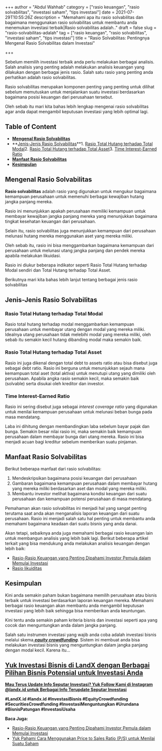 +++
author = "Abdul Wahhab"
category = ["rasio keuangan", "rasio solvabilitas", "investasi saham", "tips investasi"]
date = 2021-07-29T10:55:26Z
description = "Memahami apa itu rasio solvabilitas dan bagaimana menggunakan rasio solvabilitas untuk membantu anda menemukan investasi terbaik|Rasio solvabilitas adalah.."
draft = false
slug = "rasio-solvabilitas-adalah"
tag = ["rasio keuangan", "rasio solvabilitas", "investasi saham", "tips investasi"]
title = "Rasio Solvabilitas:  Pentingnya Mengenal Rasio Solvabilitas dalam Investasi"

+++


Sebelum memilih investasi terbaik anda perlu melakukan berbagai analisis. Salah analisis yang penting adalah melakukan analisis keuangan yang dilakukan dengan berbagai jenis rasio. Salah satu rasio yang penting anda perhatikan adalah rasio solvabilitas.

Rasio solvabilitas merupakan komponen penting yang penting untuk dilihat sebelum memutuskan untuk menjalankan suatu investasi berdasarkan bagaimana posisi keuangan dari perusahaan tersebut.

Oleh sebab itu mari kita bahas lebih lengkap mengenai rasio solvabilitas agar anda dapat mengambil keputusan investasi yang lebih optimal lagi.

## Table of Content

* **[Mengenal Rasio Solvabilitas](#mengenal-rasio-solvabilitas)**
* **[Jenis-Jenis Rasio Solvabilitas](#jenis-jenis-rasio-solvabilitas)**1. [Rasio Total Hutang terhadap Total Modal](#rasio-total-hutang-terhadap-total-modal)2. [Rasio Total Hutang terhadap Total Asset](#rasio-total-hutang-terhadap-total-asset)3. [Time Interest-Earned Ratio](#time-interest-earned-ratio)
* **[Manfaat Rasio Solvabilitas](#manfaat-rasio-solvabilitas)**
* **[Kesimpulan](#kesimpulan)**

## Mengenal Rasio Solvabilitas

**Rasio solvabilitas** adalah rasio yang digunakan untuk mengukur bagaimana kemampuan perusahaan untuk memenuhi berbagai kewajiban hutang jangka panjang mereka.

Rasio ini menunjukkan apakah perusahaan memiliki kemampuan untuk membayar kewajiban jangka panjang mereka yang menunjukkan bagaimana tingkat kesehatan keuangan dari perusahaan.

Selain itu, rasio solvabilitas juga menunjukkan kemampuan dari perusahaan melunasi hutang mereka menggunakan aset yang mereka miliki.

Oleh sebab itu, rasio ini bisa menggambarkan bagaimana kemampuan dari perusahaan untuk melunasi utang jangka panjang dan pendek mereka apabila melakukan likuidasi.

Rasio ini diukur beberapa indikator seperti Rasio Total Hutang terhadap Modal sendiri dan Total Hutang terhadap Total Asset.

Berikutnya mari kita bahas lebih lanjut tentang berbagai jenis rasio solvabilitas

## Jenis-Jenis Rasio Solvabilitas

### Rasio Total Hutang terhadap Total Modal

Rasio total hutang terhadap modal menggambarkan kemampuan perusahaan untuk membayar utang dengan modal yang mereka miliki. Idealnya utang perusahaan tidak melebihi modal yang mereka miliki, oleh sebab itu semakin kecil hutang dibanding modal maka semakin baik.

### Rasio Total Hutang terhadap Total Asset

Rasio ini juga dikenal dengan total debt to assets ratio atau bisa disebut juga sebagai debt ratio. Rasio ini berguna untuk menunjukkan sejauh mana kemampuan total aset (total aktiva) untuk menutupi utang yang dimiliki oleh perusahaan. Apabila angka rasio semakin kecil, maka semakin baik (solvable) serta disukai oleh kreditor dan investor.

### Time Interest-Earned Ratio

Rasio ini sering disebut juga sebagai _interest coverage ratio_ yang digunakan untuk menilai kemampuan perusahaan untuk melunasi beban bunga pada masa mendatang.

Laba ini dihitung dengan membandingkan laba sebelum bayar pajak dan bunga. Semakin besar nilai rasio ini, maka semakin baik kemampuan perusahaan dalam membayar bunga dari utang mereka. Rasio ini bisa menjadi acuan bagi kreditur sebelum memberikan suatu pinjaman.

## Manfaat Rasio Solvabilitas

Berikut beberapa manfaat dari rasio solvabilitas:

1. Mendeskripsikan bagaimana posisi keuangan dari perusahaan
2. Gambaran bagaimana kemampuan perusahaan dalam membayar hutang yang mereka miliki berdasarkan aset dan modal yang mereka miliki.
3. Membantu investor melihat bagaimana kondisi keuangan dari suatu perusahaan dan kemampuan potensi perusahaan di masa mendatang.

Pemahaman akan rasio solvabilitas ini menjadi hal yang sangat penting terutama saat anda akan menganalisis laporan keuangan dari suatu perusahaan. Rasio ini menjadi salah satu hal penting untuk membantu anda memahami bagaimana keadaan dari suatu bisnis yang anda danai.

Akan tetapi, sebaiknya anda juga memahami berbagai rasio keuangan lain untuk membangun analisis yang lebih baik lagi. Berikut beberapa artikel terkait yang bisa mendukung anda melakukan analisis keuangan dengan lebih baik:

* [Rasio-Rasio Keuangan yang Penting Dipahami Investor Pemula dalam Memulai Investasi](https://landx.id/blog/rasio-rasio-keuangan-yang-penting-dalam-investasi/)
* [Rasio likuiditas](https://landx.id/blog/rasio-likuiditas-adalah/)

## Kesimpulan

Kini anda semakin paham bukan bagaimana memilih perusahaan atau bisnis terbaik untuk investasi berdasarkan laporan keuangan mereka. Memahami berbagai rasio keuangan akan membantu anda mengambil keputusan investasi yang lebih baik sehingga bisa memberikan anda keuntungan.

Kini tentu anda semakin paham kriteria bisnis dan investasi seperti apa yang cocok dan menguntungkan anda dalam jangka panjang.

Salah satu instrumen investasi yang wajib anda coba adalah investasi bisnis melalui skema[ _**equity crowdfunding**_](https://landx.id/). Sistem ini membuat anda bisa melakukan investasi bisnis yang menguntungkan dalam jangka panjang dengan modal kecil. Karena itu…

## **[Yuk Investasi Bisnis di LandX dengan Berbagai Pilihan Bisnis Potensial untuk Investasi Anda](https://landx.id/project/index.html)**



[**Mau Terus Update Info Seputar Investasi? Yuk Follow Kami di Instagram @landx.id untuk Berbagai Info Terupdate Seputar Investasi**](https://instagram.com/landx.id?utm_medium=copy_link)

**#LandX.id    #landx.id    #InvestasiBisnis     #EquityCrowdfunding   #SecuritiesCrowdfunding #InvestasiMenguntungkan    #Urundana     #BisnisPatungan    #InvestasiUsaha**

**Baca Juga:**

* [Rasio-Rasio Keuangan yang Penting Dipahami Investor Pemula dalam Memulai Investasi](https://landx.id/blog/rasio-rasio-keuangan-yang-penting-dalam-investasi/)
* [Yuk Pahami Cara Menggunakan Price to Sales Ratio (P/S) untuk Menilai Suatu Saham](https://landx.id/blog/price-to-sales-ratio-adalah/)

